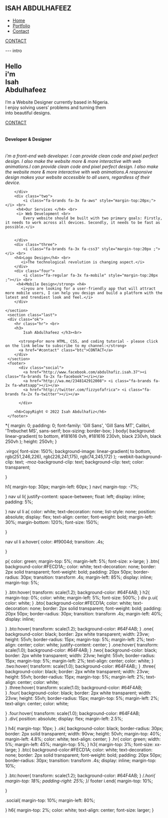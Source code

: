 <!DOCTYPE html>
<html lang="en">
<head>
    <meta charset="UTF-8">
    <meta http-equiv="X-UA-Compatible" content="IE=edge">
    <meta name="viewport" content="width=device-width, initial-scale=1.0">
    <title>Isah Abdulhafeez</title>
    <link rel="stylesheet" href="fizzy.css">
    <script src="https://kit.fontawesome.com/dcd182b9fc.js" crossorigin="anonymous"></script>
</head>
<body> 

   <section class="go">
        <h1><span class="virgo">ISAH ABDULHAFEEZ</span></h1>
        <nav>
            <ul>
                <li> <a href="">Home</a> </li>
                <li> <a href="">Portfolio</a></li>
                <li> <a href="#">Contact</a></li>
            </ul>
            <a href="#contact" class="btn">CONTACT</a>
        </nav>
    </section>
    <section class="hero">
      <div>
        <p class="intro">--- intro</p>
        <h2>
            Hello <br> i'm <br> Isah <br> Abdulhafeez
        </h2>
        <p class="ui">I’m a Website Designer currently based in Nigeria. <br> I enjoy solving users’ problems and turning them <br> into beautiful designs.</p>
        <a href="#contact" class="bto">CONTACT</a>
      </div>
    </section>
    <section class="div">
        <div class="one">
            <i class="fa-solid fa-3x fa-bezier-curve" style="margin-top:20px ;"></i> <br>
           <h4> Developer & Designer</h4> <br>
          <i>i'm a front-end web developer. I can provide clean code and pixel perfect design. I also make the website more & more interactive with web animations.I can provide clean code and pixel perfect design. I also make the website more & more interactive with web animations.A responsive design makes your website accessible to all users, regardless of their device.</i>
            
            
        </div>
        <div class="two">
            <i class="fa-brands fa-3x fa-aws" style="margin-top:20px;"></i> <br>
         <h4>Our Services </h4> <br>
         <i> Web Development <br>
            Every website should be built with two primary goals: Firstly, it needs to work across all devices. Secondly, it needs to be fast as possible.</i>
            
            
        </div>
        <div class="three">
            <i class="fa-brands fa-3x fa-css3" style="margin-top:20px ;"></i> <br>
        <h4>Logo Design</h4> <br>
           <i>The technological revolution is changing aspect.</i> 
        </div>
        <div class="four">
            <i class="fa-regular fa-3x fa-mobile" style="margin-top:20px ;"></i> <br>
         <h4>Mobile Design</strong> <h4>
           <i>you are looking for a user-friendly app that will attract more mobile users, I can help you design and build a platform with the latest and trendiest look and feel.</i> 
        </div>

    </section>
     <section class="last">
     <div class="ok">
        <hr class="hr"> <br>
        <h3>
            Isah Abdulhafeez </h3><br>

          <strong>For more HTML, CSS, and coding tutorial - please click on the link below to subscribe to my channel:</strong>
          <a href="#contact" class="btc">CONTACT</a>
        </div>
     </section>
     <footer>
          <div class="social">
            <a href="http://www.facebook.com/abdulhafiz.isah.37"><i class="fa-brands fa-2x fa-facebook"></i></a>
            <a href="http://wa.me/2348142912008"> <i class="fa-brands fa-2x fa-whatsapp"></i></a>
            <a href="http://twitter.com/fizzyofafrica"> <i class="fa-brands fa-2x fa-twitter"></i></a>

          </div>
        
        <h6>CopyRight © 2022 Isah Abdulhafiz</h6>
     </footer>
    
</body>
</html>
*{
    margin: 0;
    padding: 0;
    font-family: 'Gill Sans', 'Gill Sans MT', Calibri, 'Trebuchet MS', sans-serif;
    box-sizing: border-box;
}
body{
    background: linear-gradient(
        to bottom,
        #181616 0vh,
        #181616 230vh,
        black 230vh,
        black 250vh
    );
    height: 250vh;
}

.virgo{
    font-size: 150%;
    background-image: linear-gradient(
        to bottom,
        rgb(251,246,226),
        rgb(226,241,175),
        rgb(74,245,172)
    );
    -webkit-background-clip: text;
    -moz-background-clip: text;
    background-clip: text;
    color: transparent;
    
    
}
    
    
h1{
    margin-top: 30px;
    margin-left: 60px;
}
nav{
    margin-top: -7%;
    
}
nav ul li{
    justify-content: space-between;
    float: left;
    display: inline;
    padding: 5%;
    
    
    
    
}
nav ul li a{
    color: white;
    text-decoration: none;
    list-style: none;
    position: absolute;
    display: flex;
    text-align: center;
    font-weight: bold;
    margin-left: 30%;
    margin-bottom: 120%;
    font-size: 150%;
    
}

nav ul li a:hover{
	color: #f9004d;
	transition: .4s;
    
}

p{
    color: green;
    margin-top: 5%;
    margin-left: 5%;
    font-size: x-large;
}
.btn{
	background-color:#FECD1A;;
	color: white;
	text-decoration: none;
	border: 2px solid transparent;
	font-weight: bold;
	padding: 20px 50px;
	border-radius: 30px;
	transition: transform .4s;
    margin-left: 85%;
    display: inline;
    margin-top: 5%;
     
}
.btn:hover{
    transform: scale(1.2);
    background-color: #64F4AB;
}
h2{
    margin-top: 0%;
    color: white;
    margin-left: 5%;
    font-size: 500%;
}
div p.ui{
    color: white;
}
.bto{
	background-color:#FECD1A;
	color: white;
	text-decoration: none;
	border: 2px solid transparent;
	font-weight: bold;
	padding: 20px 50px;
	border-radius: 30px;
	transition: transform .4s;
    margin-left: 40%;
    display: inline;

     
}
.bto:hover{
  transform: scale(1.2); 
  background-color: #64F4AB;
}
.one{
    background-color: black;
    border: 2px white transparent;
    width: 23vw;
    height: 55vh;
    border-radius: 15px;
    margin-top: 5%;
    margin-left: 2%;
    text-align: center;
    color: white; 
    justify-content: center;
}
.one:hover{
    transform: scale(1.0);
    background-color: #64F4AB;
}
.two{
    background-color: black;
    border: 2px white transparent;
    width: 23vw;
    height: 55vh;
    border-radius: 15px;
    margin-top: 5%;
    margin-left: 2%;
    text-align: center;
    color: white;
}
.two:hover{
    transform: scale(1.0);
    background-color: #64F4AB;;
}
.three{
    background-color: black;
    border: 2px white transparent;
    width: 23vw;
    height: 55vh;
    border-radius: 15px;
    margin-top: 5%;
    margin-left: 2%; 
    text-align: center;
    color: white;  
}
.three:hover{
    transform: scale(1.0);
    background-color: #64F4AB;   
}
.four{
    background-color: black;
    border: 2px white transparent;
    width: 23vw;
    height: 55vh;
    border-radius: 15px;
    margin-top: 5%;
    margin-left: 2%;
    text-align: center;
    color: white;
    
}
.four:hover{
    transform: scale(1.0);
    background-color: #64F4AB;   
}
.div{
    position: absolute;
    display: flex;
    margin-left: 2.5%;
   
}
h4{
    margin-top: 10px;
}
.ok{
    background-color: black;
    border-radius: 30px;
    border: 2px solid transparent;
    width: 90vw;
    height: 50vh;
    margin-top: 40%;
    margin-left: 4.8%;
    color: white;
    text-align: center;
}
.hr{
    color: green;
    width: 5%;
    margin-left: 45%;
    margin-top: 5%;
}
h3{
    margin-top: 3%;
    font-size: xx-large;
}
.btc{
	background-color:#FECD1A;
	color: white;
	text-decoration: none;
	border: 2px solid transparent;
	font-weight: bold;
	padding: 20px 50px;
	border-radius: 30px;
	transition: transform .4s;
    display: inline;
    margin-top: 10%;

     
}
.btc:hover{
    transform: scale(1.2);
    background-color: #64F4AB;
}
/*.hori{
    margin-top: 18%;
    padding-right: 25%;
}*/
footer i.end{
    margin-top: 10%;
    
}

.social{
    margin-top: 10%;
    margin-left: 80%;
    
}
h6{
    margin-top: 2%;
    color: white;
    text-align: center;
    font-size: larger;
}
